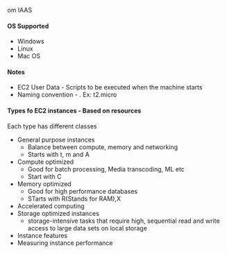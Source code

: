 om
IAAS

#### OS Supported
- Windows
- Linux
- Mac OS

#### Notes

- EC2 User Data - Scripts to be executed when the machine starts
- Naming convention - <instance type><generation>.<resource size> Ex: t2.micro

#### Types fo EC2 instances - Based on resources

Each type has different classes
- General purpose instances
  - Balance between compute, memory and networking
  - Starts with t, m and A
- Compute optimized
  - Good for batch processing, Media transcoding, ML etc
  - Start with C
- Memory optimized
  - Good for high performance databases
  - STarts with R(Stands for RAM),X
- Accelerated computing
- Storage optimized instances
  -  storage-intensive tasks that require high, sequential read and write access to large data sets on local storage
- Instance features
- Measuring instance performance


